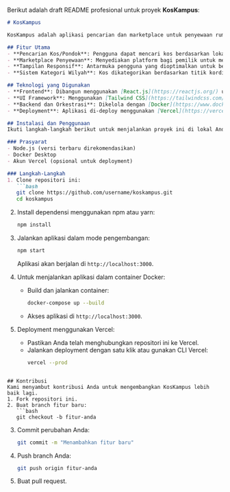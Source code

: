 Berikut adalah draft README profesional untuk proyek **KosKampus**:  

```markdown
# KosKampus  

KosKampus adalah aplikasi pencarian dan marketplace untuk penyewaan rumah yang dirancang khusus untuk memenuhi kebutuhan mahasiswa. Platform ini memudahkan pengguna dalam mencari, membandingkan, dan menyewa kos atau pondok dengan fitur-fitur modern dan antarmuka yang intuitif.  

## Fitur Utama  
- **Pencarian Kos/Pondok**: Pengguna dapat mencari kos berdasarkan lokasi, harga, dan fasilitas.  
- **Marketplace Penyewaan**: Menyediakan platform bagi pemilik untuk menawarkan kos mereka langsung kepada mahasiswa.  
- **Tampilan Responsif**: Antarmuka pengguna yang dioptimalkan untuk berbagai perangkat, baik desktop maupun mobile.  
- **Sistem Kategori Wilyah**: Kos dikategorikan berdasarkan titik kordinat yang di tampilkan di peta.  

## Teknologi yang Digunakan  
- **Frontend**: Dibangun menggunakan [React.js](https://reactjs.org/) untuk pengalaman pengguna yang dinamis dan modern.  
- **UI Framework**: Menggunakan [Tailwind CSS](https://tailwindcss.com/) untuk styling yang cepat dan konsisten.  
- **Backend dan Orkestrasi**: Dikelola dengan [Docker](https://www.docker.com/) untuk containerization yang efisien.  
- **Deployment**: Aplikasi di-deploy menggunakan [Vercel](https://vercel.com/) untuk hosting yang cepat dan skalabel.  

## Instalasi dan Penggunaan  
Ikuti langkah-langkah berikut untuk menjalankan proyek ini di lokal Anda:  

### Prasyarat  
- Node.js (versi terbaru direkomendasikan)  
- Docker Desktop  
- Akun Vercel (opsional untuk deployment)  

### Langkah-Langkah  
1. Clone repositori ini:  
   ```bash  
   git clone https://github.com/username/koskampus.git  
   cd koskampus  
   ```  

2. Install dependensi menggunakan npm atau yarn:  
   ```bash  
   npm install  
   ```  

3. Jalankan aplikasi dalam mode pengembangan:  
   ```bash  
   npm start  
   ```  
   Aplikasi akan berjalan di `http://localhost:3000`.  

4. Untuk menjalankan aplikasi dalam container Docker:  
   - Build dan jalankan container:  
     ```bash  
     docker-compose up --build  
     ```  
   - Akses aplikasi di `http://localhost:3000`.  

5. Deployment menggunakan Vercel:  
   - Pastikan Anda telah menghubungkan repositori ini ke Vercel.  
   - Jalankan deployment dengan satu klik atau gunakan CLI Vercel:  
     ```bash  
     vercel --prod  
     ```  


```  

## Kontribusi  
Kami menyambut kontribusi Anda untuk mengembangkan KosKampus lebih baik lagi.  
1. Fork repositori ini.  
2. Buat branch fitur baru:  
   ```bash  
   git checkout -b fitur-anda  
   ```  
3. Commit perubahan Anda:  
   ```bash  
   git commit -m "Menambahkan fitur baru"  
   ```  
4. Push branch Anda:  
   ```bash  
   git push origin fitur-anda  
   ```  
5. Buat pull request.   
